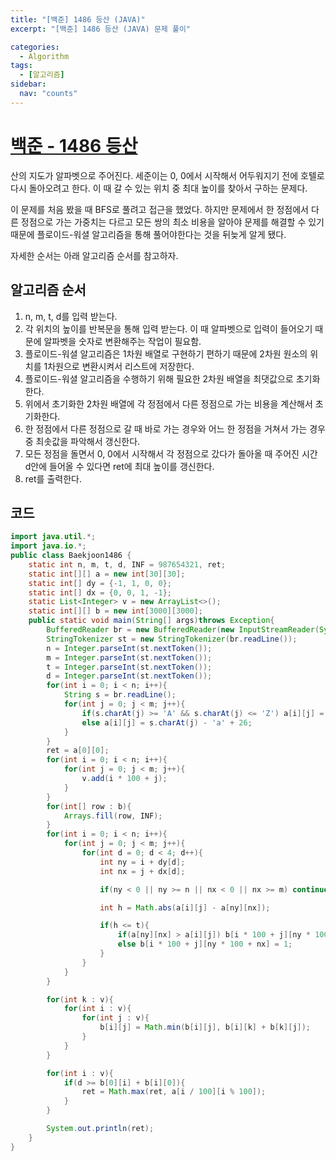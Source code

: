 ```yaml
---
title: "[백준] 1486 등산 (JAVA)"
excerpt: "[백준] 1486 등산 (JAVA) 문제 풀이"

categories:
  - Algorithm
tags:
  - [알고리즘]
sidebar:
  nav: "counts"
---
```


# [백준 - 1486 등산](https://www.acmicpc.net/problem/1486)

산의 지도가 알파벳으로 주어진다. 세준이는 0, 0에서 시작해서 어두워지기 전에 호텔로 다시 돌아오려고 한다. 이 때 갈 수 있는 위치 중 최대 높이를 찾아서 구하는 문제다.

이 문제를 처음 봤을 때 BFS로 풀려고 접근을 했었다. 하지만 문제에서 한 정점에서 다른 정점으로 가는 가중치는 다르고 모든 쌍의 최소 비용을 알아야 문제를 해결할 수 있기 때문에 플로이드-워셜 알고리즘을 통해 풀어야한다는 것을 뒤늦게 알게 됐다.

자세한 순서는 아래 알고리즘 순서를 참고하자.

## 알고리즘 순서

1. n, m, t, d를 입력 받는다.
2. 각 위치의 높이를 반복문을 통해 입력 받는다. 이 때 알파벳으로 입력이 들어오기 때문에 알파벳을 숫자로 변환해주는 작업이 필요함.
3. 플로이드-워셜 알고리즘은 1차원 배열로 구현하기 편하기 때문에 2차원 원소의 위치를 1차원으로 변환시켜서 리스트에 저장한다.
4. 플로이드-워셜 알고리즘을 수행하기 위해 필요한 2차원 배열을 최댓값으로 초기화한다.
5. 위에서 초기화한 2차원 배열에 각 정점에서 다른 정점으로 가는 비용을 계산해서 초기화한다.
6. 한 정점에서 다른 정점으로 갈 때 바로 가는 경우와 어느 한 정점을 거쳐서 가는 경우 중 최솟값을 파악해서 갱신한다.
7. 모든 정점을 돌면서 0, 0에서 시작해서 각 정점으로 갔다가 돌아올 때 주어진 시간 d안에 들어올 수 있다면 ret에 최대 높이를 갱신한다.
8. ret를 출력한다.

## 코드

```java
import java.util.*;
import java.io.*;
public class Baekjoon1486 {
    static int n, m, t, d, INF = 987654321, ret;
    static int[][] a = new int[30][30];
    static int[] dy = {-1, 1, 0, 0};
    static int[] dx = {0, 0, 1, -1};
    static List<Integer> v = new ArrayList<>();
    static int[][] b = new int[3000][3000];
    public static void main(String[] args)throws Exception{
        BufferedReader br = new BufferedReader(new InputStreamReader(System.in));
        StringTokenizer st = new StringTokenizer(br.readLine());
        n = Integer.parseInt(st.nextToken());
        m = Integer.parseInt(st.nextToken());
        t = Integer.parseInt(st.nextToken());
        d = Integer.parseInt(st.nextToken());
        for(int i = 0; i < n; i++){
            String s = br.readLine();
            for(int j = 0; j < m; j++){
                if(s.charAt(j) >= 'A' && s.charAt(j) <= 'Z') a[i][j] = s.charAt(j) - 'A';
                else a[i][j] = s.charAt(j) - 'a' + 26;
            }
        }
        ret = a[0][0];
        for(int i = 0; i < n; i++){
            for(int j = 0; j < m; j++){
                v.add(i * 100 + j);
            }
        }
        for(int[] row : b){
            Arrays.fill(row, INF);
        }
        for(int i = 0; i < n; i++){
            for(int j = 0; j < m; j++){
                for(int d = 0; d < 4; d++){
                    int ny = i + dy[d];
                    int nx = j + dx[d];

                    if(ny < 0 || ny >= n || nx < 0 || nx >= m) continue;

                    int h = Math.abs(a[i][j] - a[ny][nx]);

                    if(h <= t){
                        if(a[ny][nx] > a[i][j]) b[i * 100 + j][ny * 100 + nx] = h * h;
                        else b[i * 100 + j][ny * 100 + nx] = 1;
                    }
                }
            }
        }

        for(int k : v){
            for(int i : v){
                for(int j : v){
                    b[i][j] = Math.min(b[i][j], b[i][k] + b[k][j]);
                }
            }
        }

        for(int i : v){
            if(d >= b[0][i] + b[i][0]){
                ret = Math.max(ret, a[i / 100][i % 100]);
            }
        }

        System.out.println(ret);
    }
}
```
